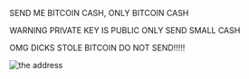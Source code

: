 SEND ME BITCOIN CASH, ONLY BITCOIN CASH

WARNING PRIVATE KEY IS PUBLIC ONLY SEND SMALL CASH

OMG DICKS STOLE BITCOIN DO NOT SEND!!!!!

![the address](https://raw.githubusercontent.com/geohot/twitchcoins/master/coin.png)

